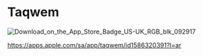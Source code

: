 # Taqwem

![Download_on_the_App_Store_Badge_US-UK_RGB_blk_092917](https://user-images.githubusercontent.com/42190049/184124370-84796214-18f1-47ef-a16a-d6ef1bde5863.svg)

https://apps.apple.com/sa/app/taqwem/id1586320391?l=ar
